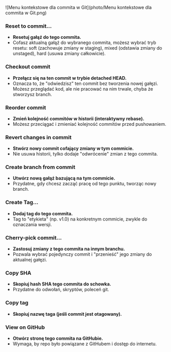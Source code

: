 ![Menu kontekstowe dla commita w Git](photo/Menu kontekstowe dla commita w Git.png)
### Reset to commit...

* **Resetuj gałąź do tego commita.**
* Cofasz aktualną gałąź do wybranego commita, możesz wybrać tryb resetu: soft (zachowuje zmiany w staging), mixed (odstawia zmiany do unstaged), hard (usuwa zmiany całkowicie).

### Checkout commit

* **Przełącz się na ten commit w trybie detached HEAD.**
* Oznacza to, że "odwiedzisz" ten commit bez tworzenia nowej gałęzi. Możesz przeglądać kod, ale nie pracować na nim trwale, chyba że stworzysz branch.

### Reorder commit

* **Zmień kolejność commitów w historii (interaktywny rebase).**
* Możesz przeciągać i zmieniać kolejność commitów przed pushowaniem.

### Revert changes in commit

* **Stwórz nowy commit cofający zmiany w tym commicie.**
* Nie usuwa historii, tylko dodaje "odwrócenie" zmian z tego commita.

### Create branch from commit

* **Utwórz nową gałąź bazującą na tym commicie.**
* Przydatne, gdy chcesz zacząć pracę od tego punktu, tworząc nowy branch.

### Create Tag...

* **Dodaj tag do tego commita.**
* Tag to "etykieta" (np. v1.0) na konkretnym commicie, zwykle do oznaczania wersji.

### Cherry-pick commit...

* **Zastosuj zmiany z tego commita na innym branchu.**
* Pozwala wybrać pojedynczy commit i "przenieść" jego zmiany do aktualnej gałęzi.

### Copy SHA

* **Skopiuj hash SHA tego commita do schowka.**
* Przydatne do odwołań, skryptów, poleceń git.

### Copy tag

* **Skopiuj nazwę taga (jeśli commit jest otagowany).**

### View on GitHub

* **Otwórz stronę tego commita na GitHubie.**
* Wymaga, by repo było powiązane z GitHubem i dostęp do internetu.
